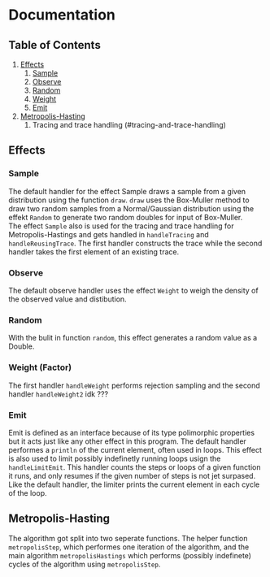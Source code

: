 # Documentation

## Table of Contents
1. [Effects](#effects)
    1. [Sample](#sample)
    2. [Observe](#observe)
    3. [Random](#random)
    4. [Weight](#weight-(factor))
    5. [Emit](#emit)
2. [Metropolis-Hasting](#metropolis-hastings)
    1. Tracing and trace handling (#tracing-and-trace-handling)

## Effects
### Sample
The default handler for the effect Sample draws a sample from a given distribution using the function `draw`. `draw` uses the Box-Muller method to draw two random samples from a Normal/Gaussian distribution using the effekt `Random` to generate two random doubles for input of Box-Muller.  
The effect `Sample` also is used for the tracing and trace handling for Metropolis-Hastings and gets handled in `handleTracing` and `handleReusingTrace`. The first handler constructs the trace while the second handler takes the first element of an existing trace.
### Observe
The default observe handler uses the effect `Weight` to weigh the density of the observed value and distibution.
### Random
With the bulit in function `random`, this effect generates a random value as a Double.
### Weight (Factor)
The first handler `handleWeight` performs rejection sampling and the second handler `handleWeight2` idk ???
### Emit
Emit is defined as an interface because of its type polimorphic properties but it acts just like any other effect in this program. The default handler performes a `println` of the current element, often used in loops. This effect is also used to limit possibly indefinetly running loops usign the `handleLimitEmit`. This handler counts the steps or loops of a given function it runs, and only resumes if the given number of steps is not jet surpased. Like the default handler, the limiter prints the current element in each cycle of the loop. 

## Metropolis-Hasting
The algorithm got split into two seperate functions. The helper function `metropolisStep`, which performes one iteration of the algorithm, and the main algorithm `metropolisHastings` which performs (possibly indefinete) cycles of the algorithm using `metropolisStep`.  